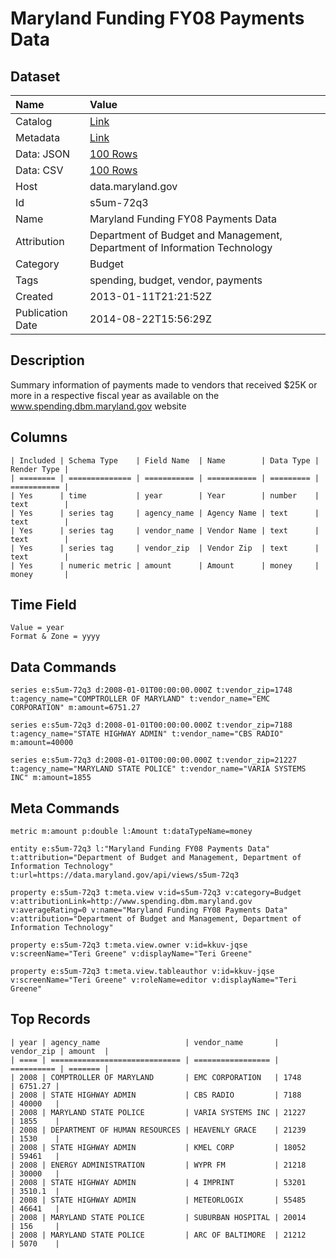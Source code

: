 # Maryland Funding FY08 Payments Data

## Dataset

| Name | Value |
| :--- | :---- |
| Catalog | [Link](https://catalog.data.gov/dataset/maryland-funding-fy08-payments-data-3911c) |
| Metadata | [Link](https://data.maryland.gov/api/views/s5um-72q3) |
| Data: JSON | [100 Rows](https://data.maryland.gov/api/views/s5um-72q3/rows.json?max_rows=100) |
| Data: CSV | [100 Rows](https://data.maryland.gov/api/views/s5um-72q3/rows.csv?max_rows=100) |
| Host | data.maryland.gov |
| Id | s5um-72q3 |
| Name | Maryland Funding FY08 Payments Data |
| Attribution | Department of Budget and Management, Department of Information Technology |
| Category | Budget |
| Tags | spending, budget, vendor, payments |
| Created | 2013-01-11T21:21:52Z |
| Publication Date | 2014-08-22T15:56:29Z |

## Description

Summary information of payments made to vendors that received $25K or more in a respective fiscal year as available on the www.spending.dbm.maryland.gov website

## Columns

```ls
| Included | Schema Type    | Field Name  | Name        | Data Type | Render Type |
| ======== | ============== | =========== | =========== | ========= | =========== |
| Yes      | time           | year        | Year        | number    | text        |
| Yes      | series tag     | agency_name | Agency Name | text      | text        |
| Yes      | series tag     | vendor_name | Vendor Name | text      | text        |
| Yes      | series tag     | vendor_zip  | Vendor Zip  | text      | text        |
| Yes      | numeric metric | amount      | Amount      | money     | money       |
```

## Time Field

```ls
Value = year
Format & Zone = yyyy
```

## Data Commands

```ls
series e:s5um-72q3 d:2008-01-01T00:00:00.000Z t:vendor_zip=1748 t:agency_name="COMPTROLLER OF MARYLAND" t:vendor_name="EMC CORPORATION" m:amount=6751.27

series e:s5um-72q3 d:2008-01-01T00:00:00.000Z t:vendor_zip=7188 t:agency_name="STATE HIGHWAY ADMIN" t:vendor_name="CBS RADIO" m:amount=40000

series e:s5um-72q3 d:2008-01-01T00:00:00.000Z t:vendor_zip=21227 t:agency_name="MARYLAND STATE POLICE" t:vendor_name="VARIA SYSTEMS INC" m:amount=1855
```

## Meta Commands

```ls
metric m:amount p:double l:Amount t:dataTypeName=money

entity e:s5um-72q3 l:"Maryland Funding FY08 Payments Data" t:attribution="Department of Budget and Management, Department of Information Technology" t:url=https://data.maryland.gov/api/views/s5um-72q3

property e:s5um-72q3 t:meta.view v:id=s5um-72q3 v:category=Budget v:attributionLink=http://www.spending.dbm.maryland.gov v:averageRating=0 v:name="Maryland Funding FY08 Payments Data" v:attribution="Department of Budget and Management, Department of Information Technology"

property e:s5um-72q3 t:meta.view.owner v:id=kkuv-jqse v:screenName="Teri Greene" v:displayName="Teri Greene"

property e:s5um-72q3 t:meta.view.tableauthor v:id=kkuv-jqse v:screenName="Teri Greene" v:roleName=editor v:displayName="Teri Greene"
```

## Top Records

```ls
| year | agency_name                   | vendor_name       | vendor_zip | amount  | 
| ==== | ============================= | ================= | ========== | ======= | 
| 2008 | COMPTROLLER OF MARYLAND       | EMC CORPORATION   | 1748       | 6751.27 | 
| 2008 | STATE HIGHWAY ADMIN           | CBS RADIO         | 7188       | 40000   | 
| 2008 | MARYLAND STATE POLICE         | VARIA SYSTEMS INC | 21227      | 1855    | 
| 2008 | DEPARTMENT OF HUMAN RESOURCES | HEAVENLY GRACE    | 21239      | 1530    | 
| 2008 | STATE HIGHWAY ADMIN           | KMEL CORP         | 18052      | 59461   | 
| 2008 | ENERGY ADMINISTRATION         | WYPR FM           | 21218      | 30000   | 
| 2008 | STATE HIGHWAY ADMIN           | 4 IMPRINT         | 53201      | 3510.1  | 
| 2008 | STATE HIGHWAY ADMIN           | METEORLOGIX       | 55485      | 46641   | 
| 2008 | MARYLAND STATE POLICE         | SUBURBAN HOSPITAL | 20014      | 156     | 
| 2008 | MARYLAND STATE POLICE         | ARC OF BALTIMORE  | 21212      | 5070    | 
```